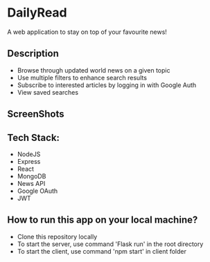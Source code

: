 # DailyRead
A web application to stay on top of your favourite news!

## Description
- Browse through updated world news on a given topic
- Use multiple filters to enhance search results
- Subscribe to interested articles by logging in with Google Auth
- View saved searches

## ScreenShots

## Tech Stack: 
- NodeJS
- Express
- React
- MongoDB
- News API
- Google OAuth
- JWT

## How to run this app on your local machine?
- Clone this repository locally
- To start the server, use command 'Flask run' in the root directory
- To start the client, use command 'npm start' in client folder
